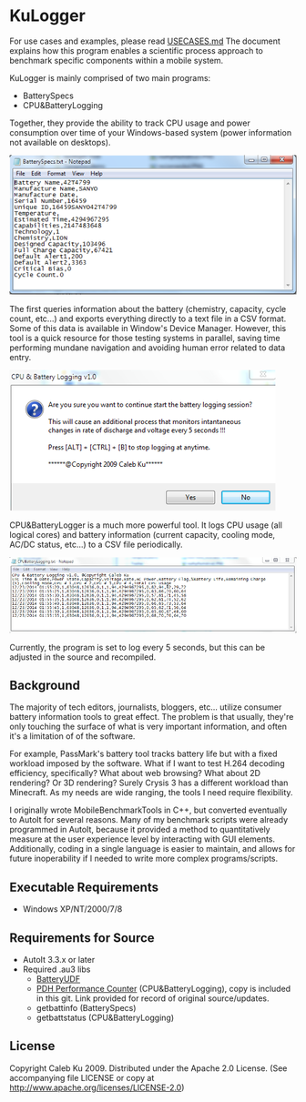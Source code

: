 KuLogger
==========
For use cases and examples, please read [USECASES.md](/USECASES.md) The document explains how this program enables a scientific process approach to benchmark specific components within a mobile system.

KuLogger is mainly comprised of two main programs:

* BatterySpecs
* CPU&BatteryLogging

Together, they provide the ability to track CPU usage and power consumption over time of your Windows-based system (power information not available on desktops).

![batteryinfo](/documentation/batteryspecs.png)

The first queries information about the battery (chemistry, capacity, cycle count, etc...) and exports everything directly to a text file in a CSV format. Some of this data is available in Window's Device Manager. However, this tool is a quick resource for those testing systems in parallel, saving time performing mundane navigation and avoiding human error related to data entry.

![logger](/documentation/prompt.png)

CPU&BatteryLogger is a much more powerful tool. It logs CPU usage (all logical cores) and battery information (current capacity, cooling mode, AC/DC status, etc...) to a CSV file periodically. 

![logger](/documentation/logging.png)

Currently, the program is set to log every 5 seconds, but this can be adjusted in the source and recompiled. 

## Background

The majority of tech editors, journalists, bloggers, etc... utilize consumer battery information tools to great effect. The problem is that usually, they're only touching the surface of what is very important information, and often it's a limitation of of the software. 

For example, PassMark's battery tool tracks battery life but with a fixed workload imposed by the software. What if I want to test H.264 decoding efficiency, specifically? What about web browsing? What about 2D rendering? Or 3D rendering? Surely Crysis 3 has a different workload than Minecraft. As my needs are wide ranging, the tools I need require flexibility.

I originally wrote MobileBenchmarkTools in C++, but converted eventually to AutoIt for several reasons. Many of my benchmark scripts were already programmed in AutoIt, because it provided a method to quantitatively measure at the user experience level by interacting with GUI elements. Additionally, coding in a single language is easier to maintain, and allows for future inoperability if I needed to write more complex programs/scripts.

## Executable Requirements
* Windows XP/NT/2000/7/8

## Requirements for Source
* AutoIt 3.3.x or later
* Required .au3 libs
  * [BatteryUDF](../../../BatteryUDF/)
  * [PDH Performance Counter](https://sites.google.com/site/ascend4ntscode/performancecounters-pdh) (CPU&BatteryLogging), copy is included in this git. Link provided for record of original source/updates.
  * getbattinfo (BatterySpecs)
  * getbattstatus (CPU&BatteryLogging)

## License

Copyright Caleb Ku 2009. Distributed under the Apache 2.0 License. (See accompanying file LICENSE or copy at http://www.apache.org/licenses/LICENSE-2.0)
